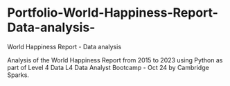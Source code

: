 # Portfolio-World-Happiness-Report-Data-analysis-
World Happiness Report - Data analysis 



Analysis of the World Happiness Report from 2015 to 2023 using Python 
as part of Level 4 Data L4 Data Analyst Bootcamp - Oct 24 by Cambridge Sparks.
 
